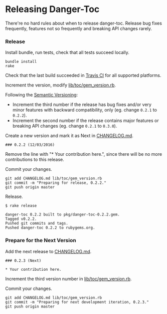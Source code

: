# Releasing Danger-Toc

There're no hard rules about when to release danger-toc. Release bug fixes frequently, features not so frequently and breaking API changes rarely.

### Release

Install bundle, run tests, check that all tests succeed locally.

```
bundle install
rake
```

Check that the last build succeeded in [Travis CI](https://travis-ci.org/dblock/danger-toc) for all supported platforms.

Increment the version, modify [lib/toc/gem_version.rb](lib/toc/gem_version.rb).

Following the [Semantic Versioning](http://semver.org/):
*  Increment the third number if the release has bug fixes and/or very minor features with backward compatibility, only (eg. change `0.2.1` to `0.2.2`).
*  Increment the second number if the release contains major features or breaking API changes (eg. change `0.2.1` to `0.3.0`).

Create a new version and mark it as Next in [CHANGELOG.md](CHANGELOG.md).

```
### 0.2.2 (12/03/2016)
```

Remove the line with "* Your contribution here.", since there will be no more contributions to this release.

Commit your changes.

```
git add CHANGELOG.md lib/toc/gem_version.rb
git commit -m "Preparing for release, 0.2.2."
git push origin master
```

Release.

```
$ rake release

danger-toc 0.2.2 built to pkg/danger-toc-0.2.2.gem.
Tagged v0.2.2.
Pushed git commits and tags.
Pushed danger-toc 0.2.2 to rubygems.org.
```

### Prepare for the Next Version

Add the next release to [CHANGELOG.md](CHANGELOG.md).

```
### 0.2.3 (Next)

* Your contribution here.
```

Increment the third version number in [lib/toc/gem_version.rb](lib/toc/gem_version.rb).

Commit your changes.

```
git add CHANGELOG.md lib/toc/gem_version.rb
git commit -m "Preparing for next development iteration, 0.2.3."
git push origin master
```
